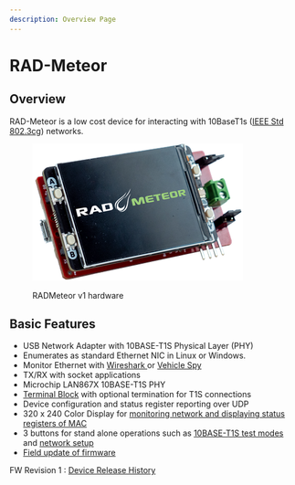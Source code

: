 ```yaml
---
description: Overview Page
---
```


# RAD-Meteor

## Overview&#x20;

RAD-Meteor is a low cost device for interacting with 10BaseT1s ([IEEE Std 802.3cg](https://standards.ieee.org/search/?q=802.3cg)) networks.

<figure><img src=".gitbook/assets/radmeteor.png" alt=""><figcaption><p>RADMeteor v1 hardware</p></figcaption></figure>

## Basic Features

* USB Network Adapter with 10BASE-T1S Physical Layer (PHY)
* Enumerates as standard Ethernet NIC in Linux or Windows.
* Monitor Ethernet with [Wireshark ](https://www.wireshark.org/)or [Vehicle Spy](https://intrepidcs.com/products/software/vehicle-spy/)
* TX/RX with socket applications
* Microchip LAN867X 10BASE-T1S PHY
* [Terminal Block](10baset1s-connections.md) with optional termination for T1S connections
* Device configuration and status register reporting over UDP
* 320 x 240 Color Display for [monitoring network and displaying status registers of MAC](display-main-screen/)
* 3 buttons for stand alone operations such as [10BASE-T1S test modes](10baset1s-test-modes.md) and [network setup](display-main-screen/display-setup-screens.md)
* [Field update of firmware](firmware-update/)



FW Revision 1 : [Device Release History](firmware-update/device-release-history.md)


